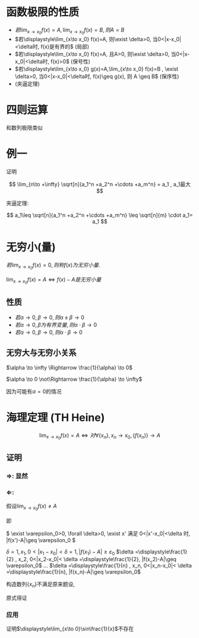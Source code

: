 # 函数极限的性质

* $若\displaystyle \lim_{x \to x_0} f(x) = A, \lim_{x \to x_0} f(x) = B, 则 A = B$
* $若\displaystyle\lim_{x\to x_0} f(x)=A, 则\exist \delta>0, 当0<|x-x_0|<\delta时, f(x)是有界的$ (局部)
* $若\displaystyle\lim_{x\to x_0} f(x)=A, 且A>0, 则\exist \delta>0, 当0<|x-x_0|<\delta时, f(x)>0$ (保号性)
* $若\displaystyle\lim_{x\to x_0} g(x)=A,\lim_{x\to x_0} f(x)=B , \exist \delta>0, 当0<|x-x_0|<\delta时, f(x)\geq g(x), 则 A \geq B$ (保序性)
* (夹逼定理)

# 四则运算

和数列极限类似

# 例一

证明 

$$
\lim_{n\to +\infty} \sqrt[n]{a_1^n +a_2^n +\cdots +a_m^n} = a_1 , a_1最大
$$

夹逼定理:

$$
a_1\leq \sqrt[n]{a_1^n +a_2^n +\cdots +a_m^n} \leq \sqrt[n]{m} \cdot 
a_1= a_1
$$

# 无穷小(量)

$若\displaystyle \lim_{x \to x_0} f(x)=0, 则称f(x)为无穷小量.$

$\displaystyle \lim_{x \to x_0} f(x)=A \Leftrightarrow f(x) - A 是无穷小量$

## 性质

* $若 \alpha \to 0, \beta \to 0, 则 \alpha \pm \beta \to 0$
* $若 \alpha \to 0, \beta 为有界变量, 则 \alpha \cdot \beta \to 0$
* $若 \alpha \to 0, \beta \to 0, 则 \alpha \cdot \beta \to 0$

## 无穷大与无穷小关系

$\alpha \to \infty \Rightarrow \frac{1}{\alpha} \to 0$

$\alpha \to 0 \not\Rightarrow \frac{1}{\alpha} \to \infty$

因为可能有$\alpha = 0$的情况

# 海理定理 (TH Heine)

$$
\lim_{x \to x_0}f(x) = A \Leftrightarrow 对 \forall \{x_n\}, x_n \to x_0, \{f(x_n)\} \to A
$$

## 证明

### $\Rightarrow$: 显然

### $\Leftarrow$:

假设$\displaystyle\lim_{x \to x_0} f(x)\neq A$

即

$
\exist \varepsilon_0>0, \forall \delta>0, \exist x' 满足 0<|x'-x_0|<\delta 时,  |f(x')-A|\geq \varepsilon_0
$

$\delta =1 , x_1, 0<|x_1-x_0|< \delta =1, |f(x_1)-A|\geq \varepsilon_0$
$\delta =\displaystyle\frac{1}{2} , x_2, 0<|x_2-x_0|< \delta =\displaystyle\frac{1}{2}, |f(x_2)-A|\geq \varepsilon_0$
...
$\delta =\displaystyle\frac{1}{n} , x_n, 0<|x_n-x_0|< \delta =\displaystyle\frac{1}{n}, |f(x_n)-A|\geq \varepsilon_0$

构造数列$\{x_n\}$不满足原来题设,

原式得证

### 应用

证明$\displaystyle\lim_{x\to 0}\sin\frac{1}{x}$不存在